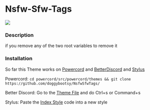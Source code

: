 # Nsfw-Sfw-Tags


<p align="left">
    <img src="https://i.imgur.com/SCObryS.png">
</p>

### Description
if you remove any of the two root variables to remove it

### Installation
So far this Theme works on [Powercord](https://github.com/powercord-org/powercord) and [BetterDiscord](https://www.betterdiscord.net/) and [Stylus](https://chrome.google.com/webstore/detail/apmmpaebfobifelkijhaljbmpcgbjbdo)

Powercord:
```cd powercord/src/powercord/themes && git clone https://github.com/doggybootsy/NsfwSfwTags/```

Better Discord:
Go to the [Theme File](https://raw.githubusercontent.com/doggybootsy/NsfwSfwTags/main/Nsfw-Sfw-Tags.theme.css) and do Ctrl+s or Command+s

Stylus:
Paste the [Index Style](https://github.com/doggybootsy/NsfwSfwTags/blob/main/index.user.css) code into a new style
<!--
cd ~/Library/Preferences/BetterDiscord/themes && git clone https://github.com/doggybootsy/Mobile_Messages/blob/main/Mobile%20Discord.theme.css
-->

